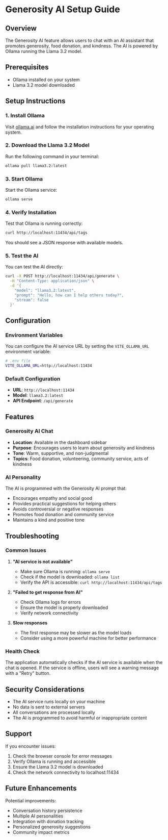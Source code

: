 # Generosity AI Setup Guide

## Overview
The Generosity AI feature allows users to chat with an AI assistant that promotes generosity, food donation, and kindness. The AI is powered by Ollama running the Llama 3.2 model.

## Prerequisites
- Ollama installed on your system
- Llama 3.2 model downloaded

## Setup Instructions

### 1. Install Ollama
Visit [ollama.ai](https://ollama.ai) and follow the installation instructions for your operating system.

### 2. Download the Llama 3.2 Model
Run the following command in your terminal:
```bash
ollama pull llama3.2:latest
```

### 3. Start Ollama
Start the Ollama service:
```bash
ollama serve
```

### 4. Verify Installation
Test that Ollama is running correctly:
```bash
curl http://localhost:11434/api/tags
```

You should see a JSON response with available models.

### 5. Test the AI
You can test the AI directly:
```bash
curl -X POST http://localhost:11434/api/generate \
  -H "Content-Type: application/json" \
  -d '{
    "model": "llama3.2:latest",
    "prompt": "Hello, how can I help others today?",
    "stream": false
  }'
```

## Configuration

### Environment Variables
You can configure the AI service URL by setting the `VITE_OLLAMA_URL` environment variable:

```bash
# .env file
VITE_OLLAMA_URL=http://localhost:11434
```

### Default Configuration
- **URL**: `http://localhost:11434`
- **Model**: `llama3.2:latest`
- **API Endpoint**: `/api/generate`

## Features

### Generosity AI Chat
- **Location**: Available in the dashboard sidebar
- **Purpose**: Encourages users to learn about generosity and kindness
- **Tone**: Warm, supportive, and non-judgmental
- **Topics**: Food donation, volunteering, community service, acts of kindness

### AI Personality
The AI is programmed with the Generosity AI prompt that:
- Encourages empathy and social good
- Provides practical suggestions for helping others
- Avoids controversial or negative responses
- Promotes food donation and community service
- Maintains a kind and positive tone

## Troubleshooting

### Common Issues

1. **"AI service is not available"**
   - Make sure Ollama is running: `ollama serve`
   - Check if the model is downloaded: `ollama list`
   - Verify the API is accessible: `curl http://localhost:11434/api/tags`

2. **"Failed to get response from AI"**
   - Check Ollama logs for errors
   - Ensure the model is properly downloaded
   - Verify network connectivity

3. **Slow responses**
   - The first response may be slower as the model loads
   - Consider using a more powerful machine for better performance

### Health Check
The application automatically checks if the AI service is available when the chat is opened. If the service is offline, users will see a warning message with a "Retry" button.

## Security Considerations

- The AI service runs locally on your machine
- No data is sent to external servers
- All conversations are processed locally
- The AI is programmed to avoid harmful or inappropriate content

## Support

If you encounter issues:
1. Check the browser console for error messages
2. Verify Ollama is running and accessible
3. Ensure the Llama 3.2 model is downloaded
4. Check the network connectivity to localhost:11434

## Future Enhancements

Potential improvements:
- Conversation history persistence
- Multiple AI personalities
- Integration with donation tracking
- Personalized generosity suggestions
- Community impact metrics 